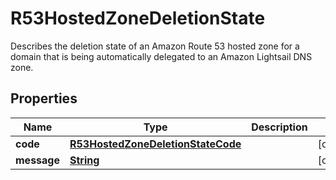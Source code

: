 

# R53HostedZoneDeletionState

Describes the deletion state of an Amazon Route 53 hosted zone for a domain that is being automatically delegated to an Amazon Lightsail DNS zone.

## Properties

| Name | Type | Description | Notes |
|------------ | ------------- | ------------- | -------------|
|**code** | [**R53HostedZoneDeletionStateCode**](R53HostedZoneDeletionStateCode.md) |  |  [optional] |
|**message** | [**String**](String.md) |  |  [optional] |



